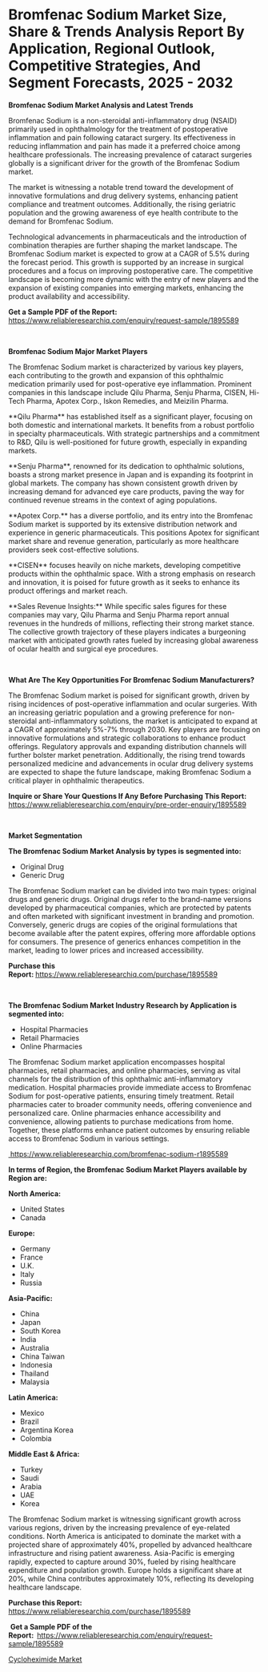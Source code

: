 <p><h1>Bromfenac Sodium Market Size, Share & Trends Analysis Report By Application, Regional Outlook, Competitive Strategies, And Segment Forecasts, 2025 - 2032</h1></p><p><strong>Bromfenac Sodium Market Analysis and Latest Trends</strong></p>
<p><p>Bromfenac Sodium is a non-steroidal anti-inflammatory drug (NSAID) primarily used in ophthalmology for the treatment of postoperative inflammation and pain following cataract surgery. Its effectiveness in reducing inflammation and pain has made it a preferred choice among healthcare professionals. The increasing prevalence of cataract surgeries globally is a significant driver for the growth of the Bromfenac Sodium market.</p><p>The market is witnessing a notable trend toward the development of innovative formulations and drug delivery systems, enhancing patient compliance and treatment outcomes. Additionally, the rising geriatric population and the growing awareness of eye health contribute to the demand for Bromfenac Sodium. </p><p>Technological advancements in pharmaceuticals and the introduction of combination therapies are further shaping the market landscape. The Bromfenac Sodium market is expected to grow at a CAGR of 5.5% during the forecast period. This growth is supported by an increase in surgical procedures and a focus on improving postoperative care. The competitive landscape is becoming more dynamic with the entry of new players and the expansion of existing companies into emerging markets, enhancing the product availability and accessibility.</p></p>
<p><strong>Get a Sample PDF of the Report:&nbsp;</strong> <a href="https://www.reliableresearchiq.com/enquiry/request-sample/1895589?utm_campaign=3193&utm_medium=2&utm_source=Github&utm_content=ia&utm_term=08032025&utm_id=bromfenac-sodium">https://www.reliableresearchiq.com/enquiry/request-sample/1895589</a></p>
<p>&nbsp;</p>
<p><strong>Bromfenac Sodium Major Market Players</strong></p>
<p><p>The Bromfenac Sodium market is characterized by various key players, each contributing to the growth and expansion of this ophthalmic medication primarily used for post-operative eye inflammation. Prominent companies in this landscape include Qilu Pharma, Senju Pharma, CISEN, Hi-Tech Pharma, Apotex Corp., Iskon Remedies, and Meizilin Pharma.</p><p>**Qilu Pharma** has established itself as a significant player, focusing on both domestic and international markets. It benefits from a robust portfolio in specialty pharmaceuticals. With strategic partnerships and a commitment to R&D, Qilu is well-positioned for future growth, especially in expanding markets.</p><p>**Senju Pharma**, renowned for its dedication to ophthalmic solutions, boasts a strong market presence in Japan and is expanding its footprint in global markets. The company has shown consistent growth driven by increasing demand for advanced eye care products, paving the way for continued revenue streams in the context of aging populations.</p><p>**Apotex Corp.** has a diverse portfolio, and its entry into the Bromfenac Sodium market is supported by its extensive distribution network and experience in generic pharmaceuticals. This positions Apotex for significant market share and revenue generation, particularly as more healthcare providers seek cost-effective solutions.</p><p>**CISEN** focuses heavily on niche markets, developing competitive products within the ophthalmic space. With a strong emphasis on research and innovation, it is poised for future growth as it seeks to enhance its product offerings and market reach.</p><p>**Sales Revenue Insights:** While specific sales figures for these companies may vary, Qilu Pharma and Senju Pharma report annual revenues in the hundreds of millions, reflecting their strong market stance. The collective growth trajectory of these players indicates a burgeoning market with anticipated growth rates fueled by increasing global awareness of ocular health and surgical eye procedures.</p></p>
<p>&nbsp;</p>
<p><strong>What Are The Key Opportunities For Bromfenac Sodium Manufacturers?</strong></p>
<p><p>The Bromfenac Sodium market is poised for significant growth, driven by rising incidences of post-operative inflammation and ocular surgeries. With an increasing geriatric population and a growing preference for non-steroidal anti-inflammatory solutions, the market is anticipated to expand at a CAGR of approximately 5%-7% through 2030. Key players are focusing on innovative formulations and strategic collaborations to enhance product offerings. Regulatory approvals and expanding distribution channels will further bolster market penetration. Additionally, the rising trend towards personalized medicine and advancements in ocular drug delivery systems are expected to shape the future landscape, making Bromfenac Sodium a critical player in ophthalmic therapeutics.</p></p>
<p><strong>Inquire or Share Your Questions If Any Before Purchasing This Report:</strong> <a href="https://www.reliableresearchiq.com/enquiry/pre-order-enquiry/1895589?utm_campaign=3193&utm_medium=2&utm_source=Github&utm_content=ia&utm_term=08032025&utm_id=bromfenac-sodium">https://www.reliableresearchiq.com/enquiry/pre-order-enquiry/1895589</a></p>
<p>&nbsp;</p>
<p><strong>Market Segmentation</strong></p>
<p><strong>The Bromfenac Sodium Market Analysis by types is segmented into:</strong></p>
<p><ul><li>Original Drug</li><li>Generic Drug</li></ul></p>
<p><p>The Bromfenac Sodium market can be divided into two main types: original drugs and generic drugs. Original drugs refer to the brand-name versions developed by pharmaceutical companies, which are protected by patents and often marketed with significant investment in branding and promotion. Conversely, generic drugs are copies of the original formulations that become available after the patent expires, offering more affordable options for consumers. The presence of generics enhances competition in the market, leading to lower prices and increased accessibility.</p></p>
<p><strong>Purchase this Report:&nbsp;</strong><a href="https://www.reliableresearchiq.com/purchase/1895589?utm_campaign=3193&utm_medium=2&utm_source=Github&utm_content=ia&utm_term=08032025&utm_id=bromfenac-sodium">https://www.reliableresearchiq.com/purchase/1895589</a></p>
<p>&nbsp;</p>
<p><strong>The Bromfenac Sodium Market Industry Research by Application is segmented into:</strong></p>
<p><ul><li>Hospital Pharmacies</li><li>Retail Pharmacies</li><li>Online Pharmacies</li></ul></p>
<p><p>The Bromfenac Sodium market application encompasses hospital pharmacies, retail pharmacies, and online pharmacies, serving as vital channels for the distribution of this ophthalmic anti-inflammatory medication. Hospital pharmacies provide immediate access to Bromfenac Sodium for post-operative patients, ensuring timely treatment. Retail pharmacies cater to broader community needs, offering convenience and personalized care. Online pharmacies enhance accessibility and convenience, allowing patients to purchase medications from home. Together, these platforms enhance patient outcomes by ensuring reliable access to Bromfenac Sodium in various settings.</p></p>
<p><a href="https://www.reliableresearchiq.com/bromfenac-sodium-r1895589?utm_campaign=3193&utm_medium=2&utm_source=Github&utm_content=ia&utm_term=08032025&utm_id=bromfenac-sodium">&nbsp;https://www.reliableresearchiq.com/bromfenac-sodium-r1895589</a></p>
<p><strong>In terms of Region, the Bromfenac Sodium Market Players available by Region are:</strong></p>
<p>
    <p> <strong> North America: </strong>
        <ul>
            <li>United States</li>
            <li>Canada</li>
        </ul>
        </p> 
    <p> <strong> Europe: </strong>
        <ul>
            <li>Germany</li>
            <li>France</li>
            <li>U.K.</li>
            <li>Italy</li>
            <li>Russia</li>
        </ul>
        </p> 
    <p> <strong> Asia-Pacific: </strong>
        <ul>
            <li>China</li>
            <li>Japan</li>
            <li>South Korea</li>
            <li>India</li>
            <li>Australia</li>
            <li>China Taiwan</li>
            <li>Indonesia</li>
            <li>Thailand</li>
            <li>Malaysia</li>
        </ul>
        </p> 
    <p> <strong> Latin America: </strong>
        <ul>
            <li>Mexico</li>
            <li>Brazil</li>
            <li>Argentina Korea</li>
            <li>Colombia</li>
        </ul>
        </p> 
    <p> <strong> Middle East & Africa: </strong>
        <ul>
            <li>Turkey</li>
            <li>Saudi</li>
            <li>Arabia</li>
            <li>UAE</li>
            <li>Korea</li>
        </ul>
    </p>
    </p>
<p><p>The Bromfenac Sodium market is witnessing significant growth across various regions, driven by the increasing prevalence of eye-related conditions. North America is anticipated to dominate the market with a projected share of approximately 40%, propelled by advanced healthcare infrastructure and rising patient awareness. Asia-Pacific is emerging rapidly, expected to capture around 30%, fueled by rising healthcare expenditure and population growth. Europe holds a significant share at 20%, while China contributes approximately 10%, reflecting its developing healthcare landscape.</p></p>
<p><strong>Purchase this Report: </strong><a href="https://www.reliableresearchiq.com/purchase/1895589?utm_campaign=3193&utm_medium=2&utm_source=Github&utm_content=ia&utm_term=08032025&utm_id=bromfenac-sodium">https://www.reliableresearchiq.com/purchase/1895589</a></p>
<p>&nbsp;<strong>Get a Sample PDF of the Report:&nbsp;&nbsp;</strong><a href="https://www.reliableresearchiq.com/enquiry/request-sample/1895589?utm_campaign=3193&utm_medium=2&utm_source=Github&utm_content=ia&utm_term=08032025&utm_id=bromfenac-sodium">https://www.reliableresearchiq.com/enquiry/request-sample/1895589</a></p>
<p><strong></strong></p>
<p><p><a href="https://github.com/castoriffic/Market-Research-Report-List-6/blob/main/cycloheximide-market.md?utm_campaign=3193&utm_medium=2&utm_source=Github&utm_content=ia&utm_term=08032025&utm_id=bromfenac-sodium">Cycloheximide Market</a></p></p>